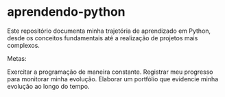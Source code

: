 # aprendendo-python
Este repositório documenta minha trajetória de aprendizado em Python, desde os conceitos fundamentais até a realização de projetos mais complexos.


Metas:

Exercitar a programação de maneira constante.
Registrar meu progresso para monitorar minha evolução.
Elaborar um portfólio que evidencie minha evolução ao longo do tempo.
